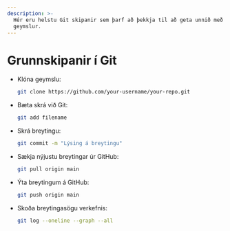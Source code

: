 ```yaml
---
description: >-
  Hér eru helstu Git skipanir sem þarf að þekkja til að geta unnið með Git
  geymslur.
---
```


# Grunnskipanir í Git

- Klóna geymslu:
  ```sh
  git clone https://github.com/your-username/your-repo.git
  ```
- Bæta skrá við Git:
  ```sh
  git add filename
  ```
- Skrá breytingu:
  ```sh
  git commit -m "Lýsing á breytingu"
  ```
- Sækja nýjustu breytingar úr GitHub:
  ```sh
  git pull origin main
  ```
- Ýta breytingum á GitHub:
  ```sh
  git push origin main
  ```
- Skoða breytingasögu verkefnis:
  ```sh
  git log --oneline --graph --all
  ```
